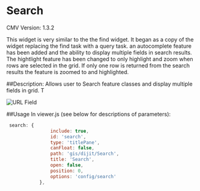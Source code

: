 Search
===============

CMV Version: 1.3.2

This widget is very similar to the the find widget.  It began as a copy of the widget replacing the find task with a query task.  an autocomplete feature has been added and the ability to display multiple fields in search results. The hightlight feature has been changed to only highlight and zoom when rows are selected in the grid.  If only one row is returned from the search results the feature is zoomed to and highlighted. 


##Description:
Allows user to Search feature classes and display multiple fields in grid.  T
 
![URL Field](https://github.com/msamwill/cmv-widgets/blob/master/AppSettings_Widget/URL_Screenshot.PNG)
 

##Usage 
In viewer.js (see below for descriptions of parameters): 
```javascript      
 search: {
		        include: true,
		        id: 'search',
		        type: 'titlePane',
		        canFloat: false,
		        path: 'gis/dijit/Search',
		        title: 'Search',
		        open: false,
		        position: 0,
		        options: 'config/search'
		    },
